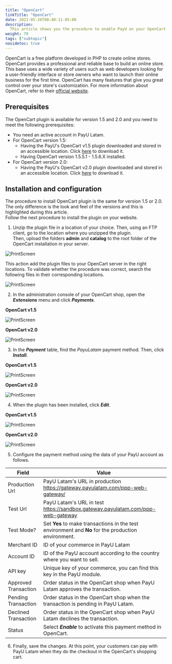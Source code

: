 ```yaml
---
title: "OpenCart"
linkTitle: "OpenCart"
date: 2021-05-26T08:40:11-05:00
description:
  This article shows you the procedure to enable PayU on your OpenCart website.
weight: 70
tags: ["subtopic"]
nosidetoc: true
---
```


OpenCart is a free platform developed in PHP to create online stores. OpenCart provides a professional and reliable base to build an online store. This base uses a wide variety of users such as web developers looking for a user-friendly interface or store owners who want to launch their online business for the first time. OpenCart has many features that give you great control over your store's customization. For more information about OpenCart, refer to their [official website](https://www.opencart.com/). 

## Prerequisites
The OpenCart plugin is available for version 1.5 and 2.0 and you need to meet the following prerequisites:

* You need an active account in PayU Latam.
* For OpenCart version 1.5:
  * Having the PayU's OpenCart v1.5 plugin downloaded and stored in an accessible location. Click [here](http://developers.payulatam.com/plugins/plugin-opencart.zip) to download it.
  * Having OpenCart version 1.5.5.1 - 1.5.6.X installed.
* For OpenCart version 2.0:
  * Having the PayU's OpenCart v2.0 plugin downloaded and stored in an accessible location. Click [here](http://developers.payulatam.com/plugins/plugin-opencart-2.0.zip) to download it.

## Installation and configuration
The procedure to install OpenCart plugin is the same for version 1.5 or 2.0. The only difference is the look and feel of the versions and this is highlighted during this article.<br>
Follow the next procedure to install the plugin on your website.

1. Unzip the plugin file in a location of your choice. Then, using an FTP client, go to the location where you unzipped the plugin.<br>
Then, upload the folders **admin** and **catalog** to the root folder of the OpenCart installation in your server.

![PrintScreen](/assets/OpenCart/OpenCart_01.jpg)

This action add the plugin files to your OpenCart server in the right locations. To validate whether the procedure was correct, search the following files in their corresponding locations.

![PrintScreen](/assets/OpenCart/OpenCart_02.jpg)

2. In the administration console of your OpenCart shop, open the _**Extensions**_ menu and click _**Payments**_.

**OpenCart v1.5**

![PrintScreen](/assets/OpenCart/OpenCart_03.jpg)

**OpenCart v2.0**

![PrintScreen](/assets/OpenCart/OpenCart_04.jpg)

3. In the _**Payment**_ table, find the _PayuLatam_ payment method. Then, click _**Install**_.

**OpenCart v1.5**

![PrintScreen](/assets/OpenCart/OpenCart_05.jpg)

**OpenCart v2.0**

![PrintScreen](/assets/OpenCart/OpenCart_06.jpg)

4. When the plugin has been installed, click _**Edit**_.

**OpenCart v1.5**

![PrintScreen](/assets/OpenCart/OpenCart_07.jpg)

**OpenCart v2.0**

![PrintScreen](/assets/OpenCart/OpenCart_08.jpg)

5. Configure the payment method using the data of your PayU account as follows.

| Field                | Value                                                                                               |
|----------------------|-----------------------------------------------------------------------------------------------------|
| Production Url       | PayU Latam's URL in production https://gateway.payulatam.com/ppp-web-gateway/                       |
| Test Url             | PayU Latam's URL in test https://sandbox.gateway.payulatam.com/ppp-web-gateway                      |
| Test Mode?           | Set **Yes** to make transactions in the test environment and **No** for the production environment. |
| Merchant ID          | ID of your commerce in PayU Latam                                                                   |
| Account ID           | ID of the PayU account according to the country where you want to sell.                             |
| API key              | Unique key of your commerce, you can find this key in the PayU module.                              |
| Approved Transaction | Order status in the OpenCart shop when PayU Latam approves the transaction.                         |
| Pending Transaction  | Order status in the OpenCart shop when the transaction is pending in PayU Latam.                    |
| Declined Transaction | Order status in the OpenCart shop when PayU Latam declines the transaction.                         |
| Status               | Select _**Enable**_ to activate this payment method in OpenCart.                                    |

6. Finally, save the changes. At this point, your customers can pay with PayU Latam when they do the checkout in the OpenCart's shopping cart. 